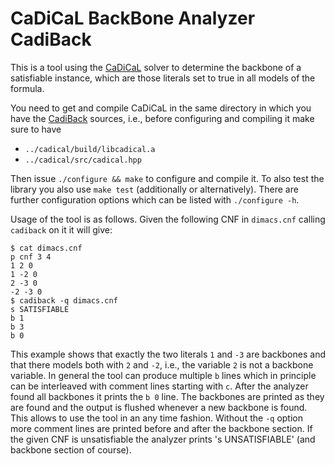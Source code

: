 # CaDiCaL BackBone Analyzer CadiBack

This is a tool using the [CaDiCaL](https://github.com/arminbiere/cadical)
solver to determine the backbone of a satisfiable instance, which are those
literals set to true in all models of the formula.

You need to get and compile CaDiCaL in the same directory in which you have
the [CadiBack](https://github.com/arminbiere/cadiback) sources, i.e.,
before configuring and compiling it make sure to have

- `../cadical/build/libcadical.a`
- `../cadical/src/cadical.hpp`

Then issue `./configure && make` to configure and compile it.  To also test
the library you also use `make test` (additionally or alternatively).  There
are further configuration options which can be listed with `./configure -h`.

Usage of the tool is as follows.  Given the following CNF in `dimacs.cnf`
calling `cadiback` on it it will give:

```
$ cat dimacs.cnf
p cnf 3 4
1 2 0
1 -2 0
2 -3 0
-2 -3 0
$ cadiback -q dimacs.cnf
s SATISFIABLE
b 1
b 3
b 0
```

This example shows that exactly the two literals `1` and `-3` are backbones
and that there models both with `2` and `-2`, i.e., the variable `2` is not
a backbone variable.  In general the tool can produce multiple `b` lines which
in principle can be interleaved with comment lines starting with `c`.  After
the analyzer found all backbones it prints the `b 0` line.  The backbones
are printed as they are found and the output is flushed whenever a new
backbone is found.  This allows to use the tool in an any time fashion.
Without the `-q` option more comment lines are printed before and after
the backbone section.  If the given CNF is unsatisfiable the analyzer
prints 's UNSATISFIABLE' (and backbone section of course).
